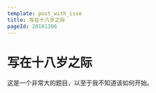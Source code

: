 ```yaml
---
template: post_with_isso
title: 写在十八岁之际
pageId: 20181106
---
```


# 写在十八岁之际

这是一个非常大的题目，以至于我不知道该如何开始。


